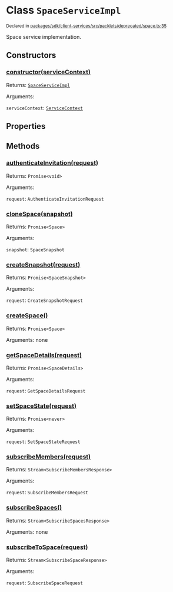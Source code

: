 # Class `SpaceServiceImpl`
<sub>Declared in [packages/sdk/client-services/src/packlets/deprecated/space.ts:35](https://github.com/dxos/protocols/blob/main/packages/sdk/client-services/src/packlets/deprecated/space.ts#L35)</sub>


Space service implementation.

## Constructors
### [constructor(serviceContext)](https://github.com/dxos/protocols/blob/main/packages/sdk/client-services/src/packlets/deprecated/space.ts#L38)


Returns: <code>[SpaceServiceImpl](/api/@dxos/client-services/classes/SpaceServiceImpl)</code>

Arguments: 

`serviceContext`: <code>[ServiceContext](/api/@dxos/client-services/classes/ServiceContext)</code>

## Properties

## Methods
### [authenticateInvitation(request)](https://github.com/dxos/protocols/blob/main/packages/sdk/client-services/src/packlets/deprecated/space.ts#L204)


Returns: <code>Promise&lt;void&gt;</code>

Arguments: 

`request`: <code>AuthenticateInvitationRequest</code>
### [cloneSpace(snapshot)](https://github.com/dxos/protocols/blob/main/packages/sdk/client-services/src/packlets/deprecated/space.ts#L163)


Returns: <code>Promise&lt;Space&gt;</code>

Arguments: 

`snapshot`: <code>SpaceSnapshot</code>
### [createSnapshot(request)](https://github.com/dxos/protocols/blob/main/packages/sdk/client-services/src/packlets/deprecated/space.ts#L240)


Returns: <code>Promise&lt;SpaceSnapshot&gt;</code>

Arguments: 

`request`: <code>CreateSnapshotRequest</code>
### [createSpace()](https://github.com/dxos/protocols/blob/main/packages/sdk/client-services/src/packlets/deprecated/space.ts#L153)


Returns: <code>Promise&lt;Space&gt;</code>

Arguments: none
### [getSpaceDetails(request)](https://github.com/dxos/protocols/blob/main/packages/sdk/client-services/src/packlets/deprecated/space.ts#L145)


Returns: <code>Promise&lt;SpaceDetails&gt;</code>

Arguments: 

`request`: <code>GetSpaceDetailsRequest</code>
### [setSpaceState(request)](https://github.com/dxos/protocols/blob/main/packages/sdk/client-services/src/packlets/deprecated/space.ts#L173)


Returns: <code>Promise&lt;never&gt;</code>

Arguments: 

`request`: <code>SetSpaceStateRequest</code>
### [subscribeMembers(request)](https://github.com/dxos/protocols/blob/main/packages/sdk/client-services/src/packlets/deprecated/space.ts#L215)


Returns: <code>Stream&lt;SubscribeMembersResponse&gt;</code>

Arguments: 

`request`: <code>SubscribeMembersRequest</code>
### [subscribeSpaces()](https://github.com/dxos/protocols/blob/main/packages/sdk/client-services/src/packlets/deprecated/space.ts#L95)


Returns: <code>Stream&lt;SubscribeSpacesResponse&gt;</code>

Arguments: none
### [subscribeToSpace(request)](https://github.com/dxos/protocols/blob/main/packages/sdk/client-services/src/packlets/deprecated/space.ts#L40)


Returns: <code>Stream&lt;SubscribeSpaceResponse&gt;</code>

Arguments: 

`request`: <code>SubscribeSpaceRequest</code>